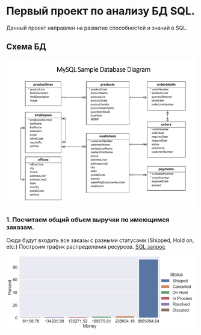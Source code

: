 # Первый проект по анализу БД SQL.
Данный проект направлен на развитие способностей и знаний в SQL.

## Схема БД 

![Image alt](https://github.com/dessqa/sql_analysis/raw/main/illustration.png)

### 1. Посчитаем общий объем выручки по имеющимся заказам.
Сюда будут входить все заказы с разными статусами (Shipped, Hold on, etc.)
Построим график распределения ресурсов. [SQL запрос](https://github.com/dessqa/sql_analysis/blob/main/volume_of_sales/sql_analysis_total_sales.sql)


![Image alt](https://github.com/dessqa/sql_analysis/blob/volume-of-sales/volume_of_sales/volume_of_sales.png)